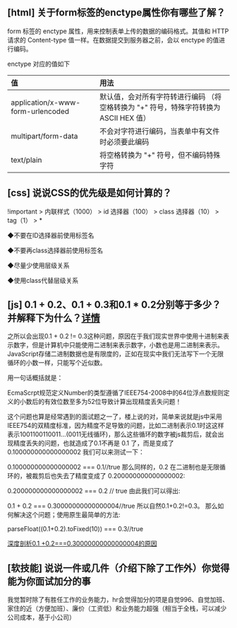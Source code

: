 
## [html] 关于form标签的enctype属性你有哪些了解？

  form 标签的 enctype 属性，用来控制表单上传的数据的编码格式。其值和 HTTP 请求的 Content-type 值一样。在数据提交到服务器之前，会以 enctype 的值进行编码。

  enctype 对应的值如下

  |值 |                              	  用法|
  |:-|:-|
  |application/x-www-form-urlencoded|	  默认值，会对所有字符转进行编码 （将空格转换为 "+" 符号，特殊字符转换为 ASCII HEX 值）|
  |multipart/form-data|	               不会对字符进行编码，当表单中有文件时必须要此编码|
  |text/plain|	                        将空格转换为 "+" 符号，但不编码特殊字符|


## [css] 说说CSS的优先级是如何计算的？

  !important > 内联样式（1000） > id 选择器（100） > class 选择器（10） > tag（1） > *

  ◆不要在ID选择器前使用标签名

  ◆不要再class选择器前使用标签名

  ◆尽量少使用层级关系

  ◆使用class代替层级关系

## [js] 0.1 + 0.2、0.1 + 0.3和0.1 * 0.2分别等于多少？并解释下为什么？<a href="https://github.com/haizlin/fe-interview/issues/80">详情</a>

  之所以会出现0.1 + 0.2 != 0.3这种问题，原因在于我们现实世界中使用十进制来表示数字，但是计算机中只能使用二进制来表示数字，小数也是用二进制来表示。
  JavaScript存储二进制数据也是有限度的，正如在现实中我们无法写下一个无限循环的小数一样，只能写个近似数。

  用一句话概括就是：

  EcmaScrpt规范定义Number的类型遵循了IEEE754-2008中的64位浮点数规则定义的小数后的有效位数至多为52位导致计算出现精度丢失问题！

  这个问题也算是经常遇到的面试题之一了，楼上说的对，简单来说就是js中采用IEEE754的双精度标准，因为精度不足导致的问题，比如二进制表示0.1时这这样表示1001100110011...(0011无线循环)，那么这些循环的数字被js裁剪后，就会出现精度丢失的问题，也就造成了0.1不再是 0.1 了，而是变成了 0.100000000000000002
  我们可以来测试一下：

  0.100000000000000002 === 0.1//true
  那么同样的，0.2 在二进制也是无限循环的，被裁剪后也失去了精度变成了 0.200000000000000002:

  0.200000000000000002 === 0.2 // true
  由此我们可以得出:

  0.1 + 0.2 === 0.30000000000000004//true
  所以自然0.1+0.2!=0.3。
  那么如何解决这个问题；使用原生最简单的方法:


  parseFloat((0.1+0.2).toFixed(10)) === 0.3//true



  <a href="https://www.jianshu.com/p/d6b81e4e25e3">深度剖析0.1 +0.2===0.30000000000000004的原因</a>



## [软技能] 说说一件或几件（介绍下除了工作外）你觉得能为你面试加分的事

  我觉暂时除了有胜任工作的业务能力，hr会觉得加分的项是自觉996、自觉加班、家住的近（方便加班）、廉价（工资低）和业务能力超强（相当于全栈，可以减少公司成本，基于小公司）

